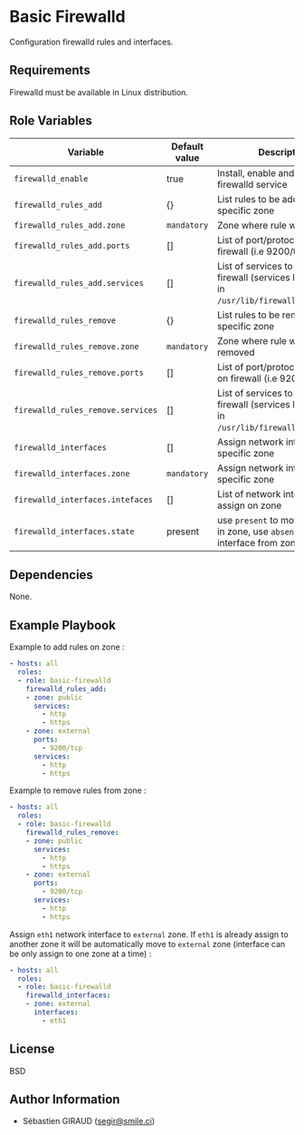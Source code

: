 Basic Firewalld
=========

Configuration firewalld rules and interfaces.

Requirements
------------

Firewalld must be available in Linux distribution.

Role Variables
--------------

Variable | Default value | Description
-------- | ------------- | -----------
`firewalld_enable` | true  | Install, enable and start firewalld service
`firewalld_rules_add` | {}  | List rules to be added on a specific zone
`firewalld_rules_add.zone` | `mandatory` | Zone where rule will be added
`firewalld_rules_add.ports` | [] | List of port/protocol to open on firewall (i.e 9200/tcp)
`firewalld_rules_add.services` | [] | List of services to enable on firewall (services list available in `/usr/lib/firewalld/services/`)
`firewalld_rules_remove` | {}  | List rules to be removed on a specific zone
`firewalld_rules_remove.zone` | `mandatory` | Zone where rule will be removed
`firewalld_rules_remove.ports` | [] | List of port/protocol to close on firewall (i.e 9200/tcp)
`firewalld_rules_remove.services` | [] | List of services to disable on firewall (services list available in `/usr/lib/firewalld/services/`)
`firewalld_interfaces` | []  | Assign network interfaces to specific zone
`firewalld_interfaces.zone` | `mandatory`  | Assign network interfaces to specific zone
`firewalld_interfaces.intefaces` | []  | List of network interfaces to assign on zone
`firewalld_interfaces.state` | present  | use `present` to move interfaces in zone, use `absent` to remove interface from zone.

Dependencies
------------

None.

Example Playbook
----------------

Example to add rules on zone :

```yaml
- hosts: all
  roles:
  - role: basic-firewalld
    firewalld_rules_add:
    - zone: public
      services:
        - http
        - https
    - zone: external
      ports:
        - 9200/tcp
      services:
        - http
        - https
```

Example to remove rules from zone :

```yaml
- hosts: all
  roles:
  - role: basic-firewalld
    firewalld_rules_remove:
    - zone: public
      services:
        - http
        - https
    - zone: external
      ports:
        - 9200/tcp
      services:
        - http
        - https
```

Assign `eth1` network interface to `external` zone. If `eth1` is already assign to another zone it will be automatically move to `external` zone (interface can be only assign to one zone at a time) :

```yaml
- hosts: all
  roles:
  - role: basic-firewalld
    firewalld_interfaces:
    - zone: external
      interfaces:
        - eth1
```

License
-------

BSD

Author Information
------------------

* Sébastien GIRAUD (segir@smile.ci)
